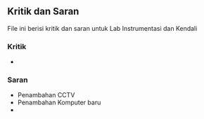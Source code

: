 ## Kritik dan Saran
File ini berisi kritik dan saran untuk Lab Instrumentasi dan Kendali 

### Kritik
- 
  

### Saran
- Penambahan CCTV
- Penambahan Komputer baru
-